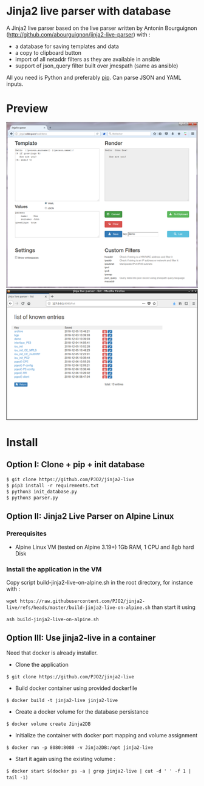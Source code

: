 # Jinja2 live parser with database

A Jinja2 live parser based on the live parser written by Antonin Bourguignon (http://github.com/abourguignon/jinja2-live-parser) with :
- a database for saving templates and data
- a copy to clipboard button
- import of all netaddr filters as they are available in ansible
- support of json_query filter built over jmespath (same as ansible)

All you need is Python and preferably [pip](https://pypi.python.org/pypi/pip). Can parse JSON and YAML inputs.

# Preview

![preview](preview.png)
![preview function list](preview-list.png)


# Install

## Option I:  Clone + pip + init database

    $ git clone https://github.com/PJO2/jinja2-live
    $ pip3 install -r requirements.txt
    $ python3 init_database.py
    $ python3 parser.py

## Option II: Jinja2 Live Parser on Alpine Linux

### Prerequisites
- Alpine Linux VM (tested on Alpine 3.19+)
  1Gb RAM, 1 CPU and 8gb hard Disk

### Install the application in the VM
Copy script build-jinja2-live-on-alpine.sh in the root directory, for instance with :

```wget https://raw.githubusercontent.com/PJO2/jinja2-live/refs/heads/master/build-jinja2-live-on-alpine.sh```
than start it using

```ash build-jinja2-live-on-alpine.sh```

## Option III: Use jinja2-live in a container

Need that docker is already installer.
- Clone the application

```$ git clone https://github.com/PJO2/jinja2-live```
- Build docker container using provided dockerfile

```$ docker build -t jinja2-live jinja2-live```
- Create a docker volume for the database persistance

```$ docker volume create Jinja2DB```
- Initialize the container with docker port mapping and volume assignment 

```$ docker run -p 8080:8080 -v Jinja2DB:/opt jinja2-live```
- Start it again using the existing volume :

```$ docker start $(docker ps -a | grep jinja2-live | cut -d ' ' -f 1 | tail -1)```

